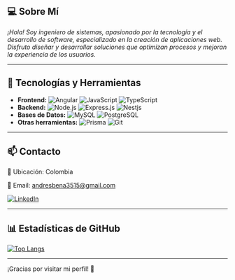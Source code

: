 ## 💻 Sobre Mí

*¡Hola! Soy ingeniero de sistemas, apasionado por la tecnología y el desarrollo de software, especializado en la creación de aplicaciones web. Disfruto diseñar y desarrollar soluciones que optimizan procesos y mejoran la experiencia de los usuarios.*

---

## 🚀 Tecnologías y Herramientas

- **Frontend:** ![Angular](https://img.shields.io/badge/Angular-DD0031?style=for-the-badge&logo=angular&logoColor=white) ![JavaScript](https://img.shields.io/badge/JavaScript-323330?style=for-the-badge&logo=javascript&logoColor=F7DF1E) ![TypeScript](https://img.shields.io/badge/TypeScript-007ACC?style=for-the-badge&logo=typescript&logoColor=white)
- **Backend:** ![Node.js](https://img.shields.io/badge/Node%20js-339933?style=for-the-badge&logo=nodedotjs&logoColor=white) ![Express.js](https://img.shields.io/badge/Express%20js-000000?style=for-the-badge&logo=express&logoColor=white) ![Nestjs](https://img.shields.io/badge/nestjs-E0234E?style=for-the-badge&logo=nestjs&logoColor=white)
- **Bases de Datos:** ![MySQL](https://img.shields.io/badge/MySQL-005C84?style=for-the-badge&logo=mysql&logoColor=white) ![PostgreSQL](https://img.shields.io/badge/PostgreSQL-316192?style=for-the-badge&logo=postgresql&logoColor=white)
- **Otras herramientas:** ![Prisma](https://img.shields.io/badge/Prisma-3982CE?style=for-the-badge&logo=Prisma&logoColor=white) ![Git](https://img.shields.io/badge/GIT-E44C30?style=for-the-badge&logo=git&logoColor=white)

---

## 📫 Contacto

📍 Ubicación: Colombia

📧 Email: andresbena3515@gmail.com  

[![LinkedIn](https://img.shields.io/badge/LinkedIn-0077B5?style=for-the-badge&logo=linkedin&logoColor=white)](https://www.linkedin.com/in/andresb04)  

---

## 📊 Estadísticas de GitHub

[![Top Langs](https://github-readme-stats.vercel.app/api/top-langs/?username=Andresbena04&layout=compact&theme=radical)](https://github.com/anuraghazra/github-readme-stats)

---

¡Gracias por visitar mi perfil! 🚀
